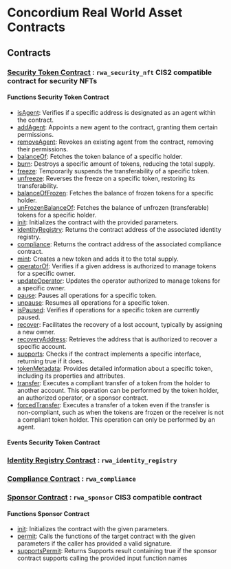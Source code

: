 # Concordium Real World Asset Contracts

## Contracts

### [Security Token Contract](./src/security_nft/mod.rs) : `rwa_security_nft` CIS2 compatible contract for security NFTs

#### Functions Security Token Contract

* [isAgent](./src/security_nft/agent.rs): Verifies if a specific address is designated as an agent within the contract.
* [addAgent](./src/security_nft/agent.rs): Appoints a new agent to the contract, granting them certain permissions.
* [removeAgent](./src/security_nft/agent.rs): Revokes an existing agent from the contract, removing their permissions.
* [balanceOf](./src/security_nft/balance_of.rs): Fetches the token balance of a specific holder.
* [burn](./src/security_nft/burn.rs): Destroys a specific amount of tokens, reducing the total supply.
* [freeze](./src/security_nft/freeze.rs): Temporarily suspends the transferability of a specific token.
* [unfreeze](./src/security_nft/freeze.rs): Reverses the freeze on a specific token, restoring its transferability.
* [balanceOfFrozen](./src/security_nft/freeze.rs): Fetches the balance of frozen tokens for a specific holder.
* [unFrozenBalanceOf](./src/security_nft/freeze.rs): Fetches the balance of unfrozen (transferable) tokens for a specific holder.
* [init](./src/security_nft/init.rs): Initializes the contract with the provided parameters.
* [identityRegistry](./src/security_nft/init.rs): Returns the contract address of the associated identity registry.
* [compliance](./src/security_nft/init.rs): Returns the contract address of the associated compliance contract.
* [mint](./src/security_nft/mint.rs): Creates a new token and adds it to the total supply.
* [operatorOf](./src/security_nft/operator.rs): Verifies if a given address is authorized to manage tokens for a specific owner.
* [updateOperator](./src/security_nft/operator.rs): Updates the operator authorized to manage tokens for a specific owner.
* [pause](./src/security_nft/pause.rs): Pauses all operations for a specific token.
* [unpause](./src/security_nft/pause.rs): Resumes all operations for a specific token.
* [isPaused](./src/security_nft/pause.rs): Verifies if operations for a specific token are currently paused.
* [recover](./src/security_nft/recover.rs): Facilitates the recovery of a lost account, typically by assigning a new owner.
* [recoveryAddress](./src/security_nft/recovery.rs): Retrieves the address that is authorized to recover a specific account.
* [supports](./src/security_nft/supports.rs): Checks if the contract implements a specific interface, returning true if it does.
* [tokenMetadata](./src/security_nft/token_metadata.rs): Provides detailed information about a specific token, including its properties and attributes.
* [transfer](./src/security_nft/transfer.rs): Executes a compliant transfer of a token from the holder to another account. This operation can be performed by the token holder, an authorized operator, or a sponsor contract.
* [forcedTransfer](./src/security_nft/transfer.rs): Executes a transfer of a token even if the transfer is non-compliant, such as when the tokens are frozen or the receiver is not a compliant token holder. This operation can only be performed by an agent.

#### Events Security Token Contract

### [Identity Registry Contract](./src/identity_registry/mod.rs) : `rwa_identity_registry`

### [Compliance Contract](./src/compliance/mod.rs) : `rwa_compliance`

### [Sponsor Contract](./src/sponsor/mod.rs) : `rwa_sponsor` CIS3 compatible contract

#### Functions Sponsor Contract

* [init](./src/sponsor/init.rs): Initializes the contract with the given parameters.
* [permit](./src/sponsor/permit.rs): Calls the functions of the target contract with the given parameters if the caller has provided a valid signature.
* [supportsPermit](./src/sponsor/supports_permit.rs): Returns Supports result containing true if the sponsor contract supports calling the provided input function names
